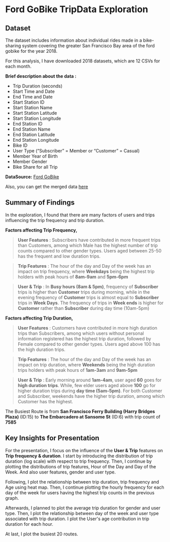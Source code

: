# Ford GoBike TripData Exploration

## Dataset

The dataset includes information about individual rides made in a bike-sharing system covering the greater San Francisco Bay area of the ford gobike for the year 2018.

For this analysis, I have downloaded 2018 datasets, which are 12 CSVs for each month.

**Brief description about the data :**
- Trip Duration (seconds)
- Start Time and Date
- End Time and Date
- Start Station ID
- Start Station Name
- Start Station Latitude
- Start Station Longitude
- End Station ID
- End Station Name
- End Station Latitude
- End Station Longitude
- Bike ID
- User Type (“Subscriber” = Member or “Customer” = Casual)
- Member Year of Birth
- Member Gender
- Bike Share for all Trip

**DataSource:** [Ford GoBike](https://s3.amazonaws.com/fordgobike-data/index.html)

Also, you can get the merged data [here](https://www.kaggle.com/keerthanamanoharan/ford-gobike-tripdata-2018)


## Summary of Findings

In the exploration, I found that there are many factors of users and trips influencing the trip frequency and trip duration.

**Factors affecting Trip Frequency,**
> **User Features** : Subscribers have contributed in more frequent trips than Customers, among which Male has the highest number of trip counts compared to other gender types. Users aged between 25-50 has the frequent and low duration trips.

> **Trip Features** : The hour of the day and Day of the week has an impact on trip frequency, where **Weekdays** being the highest trip holders with peak hours of **8am-9am** and **5pm-6pm**

> **User & Trip** : In **Busy hours (8am & 5pm)**, frequency of **Subscriber** trips is higher than **Customer** trips during morning, while in the evening frequency of **Customer** trips is almost equal to **Subscriber** trips in **Week Days**. The frequency of trips in **Week ends** is higher for **Customer** rather than **Subscriber** during day time (10am-5pm)

**Factors affecting Trip Duration,**
> **User Features** : Customers have contributed in more high duration trips than Subscribers, among which users without personal information registered has the highest trip duration, followed by Female compared to other gender types. Users aged above 100 has the high duration trips.

> **Trip Features** : The hour of the day and Day of the week has an impact on trip duration, where **Weekends** being the high duration trips holders with peak hours of **1am-3am** and **9am-5pm**

> **User & Trip** : Early morning around **1am-4am**, user aged **60** goes for **high duration trips**. While, few elder users aged above **100** go for higher duration trips during **day time (5am-5pm)**. For both Customer and Subscriber, weekends have the higher trip duration, among which Customer has the highest.

The Busiest Route is from **San Francisco Ferry Building (Harry Bridges Plaza)** (ID:15) to **The Embarcadero at Sansome St** (ID:6) with trip count of **7585**

## Key Insights for Presentation

For the presentation, I focus on the influence of the **User & Trip** features on **Trip frequency & duration**. I start by introducing the distribution of trip duration (log scale) with respect to trip frequency. Then, I continue by plotting the distributions of trip features, Hour of the Day and Day of the Week. And also user features, gender and user type.

Following, I plot the relationship between trip duration, trip frequency and Age using heat map. Then, I continue plotting the hourly frequency for each day of the week for users having the highest trip counts in the previous graph.

Afterwards, I planned to plot the average trip duration for gender and user type. Then, I plot the relationship between day of the week and user type associated with trip duration. I plot the User's age contribution in trip duration for each hour.

At last, I plot the busiest 20 routes.

